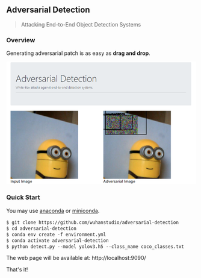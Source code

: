## Adversarial Detection

> Attacking End-to-End Object Detection Systems

### Overview

Generating adversarial patch is as easy as **drag and drop**.

![](doc/attack.png)

### Quick Start

You may use [anaconda](https://www.continuum.io/downloads) or [miniconda](https://conda.io/miniconda.html). 

```
$ git clone https://github.com/wuhanstudio/adversarial-detection
$ cd adversarial-detection
$ conda env create -f environment.yml
$ conda activate adversarial-detection
$ python detect.py --model yolov3.h5 --class_name coco_classes.txt
```

The web page will be available at: http://localhost:9090/

That's it!
